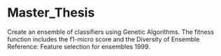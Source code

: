 # Master_Thesis

Create an ensemble of classifiers using Genetic Algorithms.
The fitness function includes the f1-micro score and the Diversity of Ensemble
Reference: Feature selection for ensembles 1999.
